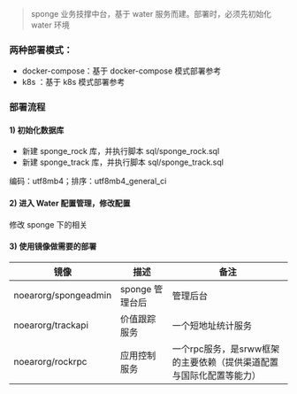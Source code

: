 
> sponge 业务技撑中台，基于 water 服务而建。部署时，必须先初始化 water 环境

### 两种部署模式：

* docker-compose：基于 docker-compose 模式部署参考
* k8s ：基于 k8s 模式部署参考


### 部署流程

#### 1) 初始化数据库

* 新建 sponge_rock 库，并执行脚本 sql/sponge_rock.sql
* 新建 sponge_track 库，并执行脚本 sql/sponge_track.sql


编码：utf8mb4；排序：utf8mb4_general_ci

#### 2) 进入 Water 配置管理，修改配置

修改 sponge 下的相关


#### 3) 使用镜像做需要的部署

| 镜像  | 描述          | 备注                                    |
|-----|-------------|---------------------------------------|
| noearorg/spongeadmin | sponge 管理台后 | 管理后台                                  |
| noearorg/trackapi | 价值跟踪服务      | 一个短地址统计服务                             |
| noearorg/rockrpc | 应用控制服务 | 一个rpc服务，是srww框架的主要依赖（提供渠道配置与国际化配置等能力） |








